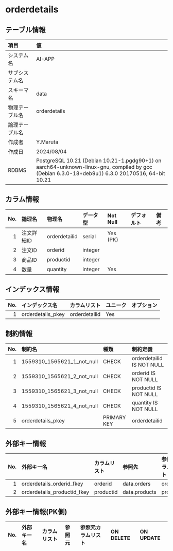 # orderdetails

## テーブル情報

| 項目                           | 値                                                                                                   |
|:-------------------------------|:-----------------------------------------------------------------------------------------------------|
| システム名                     | AI-APP                                                                                               |
| サブシステム名                 |                                                                                                      |
| スキーマ名                     | data                                                                                                 |
| 物理テーブル名                 | orderdetails                                                                                         |
| 論理テーブル名                 |                                                                                                      |
| 作成者                         | Y.Maruta                                                                                             |
| 作成日                         | 2024/08/04                                                                                           |
| RDBMS                          | PostgreSQL 10.21 (Debian 10.21-1.pgdg90+1) on aarch64-unknown-linux-gnu, compiled by gcc (Debian 6.3.0-18+deb9u1) 6.3.0 20170516, 64-bit 10.21 |



## カラム情報

| No. | 論理名                         | 物理名                         | データ型                       | Not Null | デフォルト           | 備考                           |
|----:|:-------------------------------|:-------------------------------|:-------------------------------|:---------|:---------------------|:-------------------------------|
|   1 | 注文詳細ID                     | orderdetailid                  | serial                         | Yes (PK) |                      |                                |
|   2 | 注文ID                         | orderid                        | integer                        |          |                      |                                |
|   3 | 商品ID                         | productid                      | integer                        |          |                      |                                |
|   4 | 数量                           | quantity                       | integer                        | Yes      |                      |                                |



## インデックス情報

| No. | インデックス名                 | カラムリスト                             | ユニーク   | オプション                     | 
|----:|:-------------------------------|:-----------------------------------------|:-----------|:-------------------------------|
|   1 | orderdetails_pkey              | orderdetailid                            | Yes        |                                |



## 制約情報

| No. | 制約名                         | 種類                           | 制約定義                       |
|----:|:-------------------------------|:-------------------------------|:-------------------------------|
|   1 | 1559310_1565621_1_not_null     | CHECK                          | orderdetailid IS NOT NULL      |
|   2 | 1559310_1565621_2_not_null     | CHECK                          | orderid IS NOT NULL            |
|   3 | 1559310_1565621_3_not_null     | CHECK                          | productid IS NOT NULL          |
|   4 | 1559310_1565621_4_not_null     | CHECK                          | quantity IS NOT NULL           |
|   5 | orderdetails_pkey              | PRIMARY KEY                    | orderdetailid                  |



## 外部キー情報

| No. | 外部キー名                     | カラムリスト                             | 参照先                         | 参照先カラムリスト                       | ON DELETE    | ON UPDATE    |
|----:|:-------------------------------|:-----------------------------------------|:-------------------------------|:-----------------------------------------|:-------------|:-------------|
|   1 | orderdetails_orderid_fkey      | orderid                                  | data.orders                    | orderid                                  |              |              |
|   2 | orderdetails_productid_fkey    | productid                                | data.products                  | productid                                |              |              |



## 外部キー情報(PK側)

| No. | 外部キー名                     | カラムリスト                             | 参照元                         | 参照元カラムリスト                       | ON DELETE    | ON UPDATE    |
|----:|:-------------------------------|:-----------------------------------------|:-------------------------------|:-----------------------------------------|:-------------|:-------------|


